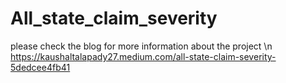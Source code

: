 # All_state_claim_severity
please check the blog for more information about the project \n
https://kaushaltalapady27.medium.com/all-state-claim-severity-5dedcee4fb41
